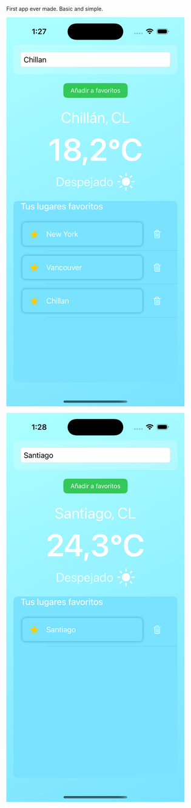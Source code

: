 First app ever made. Basic and simple.

![image alt](https://github.com/Yordan-It/ClimaApp/blob/912c1999cbb958212db670ab4625f1fc21084c0d/Simulator%20Screenshot%20-%20iPhone%2016%20Pro%20-%202024-10-05%20at%2013.27.47.png)

![image alt](https://github.com/Yordan-It/ClimaApp/blob/912c1999cbb958212db670ab4625f1fc21084c0d/Simulator%20Screenshot%20-%20iPhone%2016%20Pro%20-%202024-10-05%20at%2013.28.14.png)
